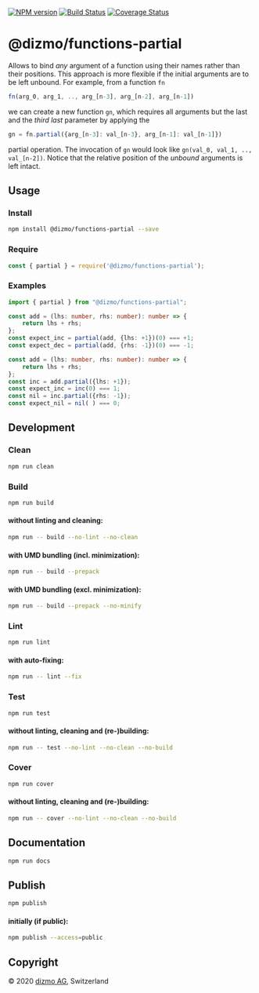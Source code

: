 [![NPM version](https://badge.fury.io/js/%40dizmo%2Ffunctions-partial.svg)](https://npmjs.org/package/@dizmo/functions-partial)
[![Build Status](https://travis-ci.org/dizmo/functions-partial.svg?branch=master)](https://travis-ci.org/dizmo/functions-partial)
[![Coverage Status](https://coveralls.io/repos/github/dizmo/functions-partial/badge.svg?branch=master)](https://coveralls.io/github/dizmo/functions-partial?branch=master)

# @dizmo/functions-partial

Allows to bind *any* argument of a function using their names rather than their positions. This approach is more flexible if the initial arguments are to be left unbound. For example, from a function `fn`

```javascript
fn(arg_0, arg_1, .., arg_[n-3], arg_[n-2], arg_[n-1])
```

we can create a new function `gn`, which requires all arguments but the last and the *third last* parameter by applying the

```javascript
gn = fn.partial({arg_[n-3]: val_[n-3}, arg_[n-1]: val_[n-1]})
```

partial operation. The invocation of `gn` would look like `gn(val_0, val_1, .., val_[n-2])`. Notice that the relative position of the *unbound* arguments is left intact.

## Usage

### Install

```sh
npm install @dizmo/functions-partial --save
```

### Require

```javascript
const { partial } = require('@dizmo/functions-partial');
```

### Examples

```typescript
import { partial } from "@dizmo/functions-partial";
```

```typescript
const add = (lhs: number, rhs: number): number => {
    return lhs + rhs;
};
const expect_inc = partial(add, {lhs: +1})(0) === +1;
const expect_dec = partial(add, {rhs: -1})(0) === -1;
```

```typescript
const add = (lhs: number, rhs: number): number => {
    return lhs + rhs;
};
const inc = add.partial({lhs: +1});
const expect_inc = inc(0) === 1;
const nil = inc.partial({rhs: -1});
const expect_nil = nil( ) === 0;
```

## Development

### Clean

```sh
npm run clean
```

### Build

```sh
npm run build
```

#### without linting and cleaning:

```sh
npm run -- build --no-lint --no-clean
```

#### with UMD bundling (incl. minimization):

```sh
npm run -- build --prepack
```

#### with UMD bundling (excl. minimization):

```sh
npm run -- build --prepack --no-minify
```

### Lint

```sh
npm run lint
```

#### with auto-fixing:

```sh
npm run -- lint --fix
```

### Test

```sh
npm run test
```

#### without linting, cleaning and (re-)building:

```sh
npm run -- test --no-lint --no-clean --no-build
```

### Cover

```sh
npm run cover
```

#### without linting, cleaning and (re-)building:

```sh
npm run -- cover --no-lint --no-clean --no-build
```

## Documentation

```sh
npm run docs
```

## Publish

```sh
npm publish
```

#### initially (if public):

```sh
npm publish --access=public
```

## Copyright

 © 2020 [dizmo AG](http://dizmo.com/), Switzerland
